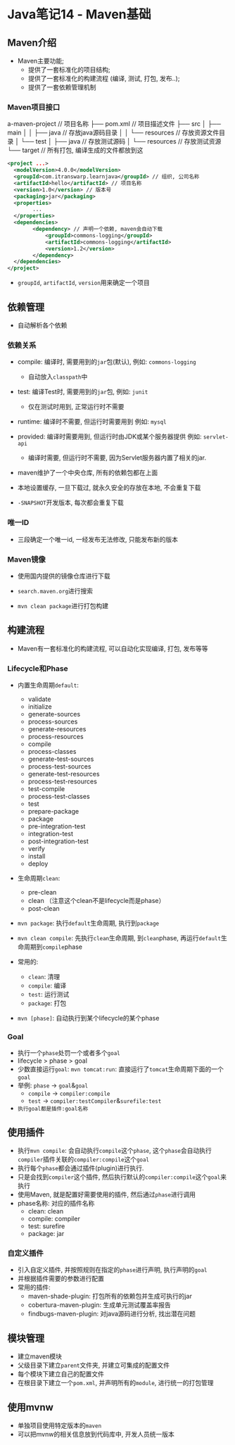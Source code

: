 # Java笔记14 - Maven基础

## Maven介绍

* Maven主要功能;
  * 提供了一套标准化的项目结构;
  * 提供了一套标准化的构建流程 (编译, 测试, 打包, 发布..);
  * 提供了一套依赖管理机制

### Maven项目接口

a-maven-project // 项目名称
├── pom.xml // 项目描述文件
├── src
│   ├── main
│   │   ├── java // 存放java源码目录
│   │   └── resources // 存放资源文件目录
│   └── test
│       ├── java // 存放测试源码
│       └── resources // 存放测试资源
└── target // 所有打包, 编译生成的文件都放到这

```xml
<project ...>
  <modelVersion>4.0.0</modelVersion>
  <groupId>com.itranswarp.learnjava</groupId> // 组织, 公司名称
  <artifactId>hello</artifactId> // 项目名称
  <version>1.0</version> // 版本号
  <packaging>jar</packaging>
  <properties>
        ...
  </properties>
  <dependencies>
        <dependency> // 声明一个依赖, maven会自动下载
            <groupId>commons-logging</groupId>
            <artifactId>commons-logging</artifactId>
            <version>1.2</version>
        </dependency>
  </dependencies>
</project>
```

* `groupId`, `artifactId`, `version`用来确定一个项目

## 依赖管理

* 自动解析各个依赖

### 依赖关系

* compile: 编译时, 需要用到的`jar`包(默认), 例如: `commons-logging`
  * 自动放入`classpath`中
* test: 编译Test时, 需要用到的`jar`包, 例如: `junit`
  * 仅在测试时用到, 正常运行时不需要
* runtime: 编译时不需要, 但运行时需要用到 例如: `mysql`
* provided: 编译时需要用到, 但运行时由JDK或某个服务器提供 例如: `servlet-api`
  * 编译时需要, 但运行时不需要, 因为Servlet服务器内置了相关的jar.

* maven维护了一个中央仓库, 所有的依赖包都在上面
* 本地设置缓存, 一旦下载过, 就永久安全的存放在本地, 不会重复下载
* `-SNAPSHOT`开发版本, 每次都会重复下载

### 唯一ID

* 三段确定一个唯一id, 一经发布无法修改, 只能发布新的版本

### Maven镜像

* 使用国内提供的镜像仓库进行下载

* `search.maven.org`进行搜索

* `mvn clean package`进行打包构建

## 构建流程

* Maven有一套标准化的构建流程, 可以自动化实现编译, 打包, 发布等等

### Lifecycle和Phase

* 内置生命周期`default`:
  * validate
  * initialize
  * generate-sources
  * process-sources
  * generate-resources
  * process-resources
  * compile
  * process-classes
  * generate-test-sources
  * process-test-sources
  * generate-test-resources
  * process-test-resources
  * test-compile
  * process-test-classes
  * test
  * prepare-package
  * package
  * pre-integration-test
  * integration-test
  * post-integration-test
  * verify
  * install
  * deploy
* 生命周期`clean`:
  * pre-clean
  * clean （注意这个clean不是lifecycle而是phase）
  * post-clean
* `mvn package`: 执行`default`生命周期, 执行到`package`
* `mvn clean compile`: 先执行`clean`生命周期, 到`clean`phase, 再运行`default`生命周期到`compile`phase
* 常用的:
  * `clean`: 清理
  * `compile`: 编译
  * `test`: 运行测试
  * `package`: 打包

* `mvn [phase]`: 自动执行到某个lifecycle的某个phase

### Goal

* 执行一个`phase`处罚一个或者多个`goal`
* lifecycle > phase > goal
* 少数直接运行`goal`: `mvn tomcat:run`: 直接运行了`tomcat`生命周期下面的一个`goal`
* 举例: `phase` -> `goal`&`goal`
  * `compile` -> `compiler:compile`
  * `test` -> `compiler:testCompiler`&`surefile:test`
* `执行goal都是插件:goal名称`

## 使用插件

* 执行`mvn compile`: 会自动执行`compile`这个`phase`, 这个`phase`会自动执行`compiler`插件关联的`compiler:compile`这个`goal`
* 执行每个`phase`都会通过插件(plugin)进行执行.
* 只是会找到`compiler`这个插件, 然后执行默认的`compiler:compile`这个`goal`来执行
* 使用Maven, 就是配置好需要使用的插件, 然后通过`phase`进行调用
* phase名称: 对应的插件名称
  * clean: clean
  * compile: compiler
  * test: surefire
  * package: jar

### 自定义插件

* 引入自定义插件, 并按照规则在指定的`phase`进行声明, 执行声明的`goal`
* 并根据插件需要的参数进行配置
* 常用的插件:
  * maven-shade-plugin: 打包所有的依赖包并生成可执行的jar
  * cobertura-maven-plugin: 生成单元测试覆盖率报告
  * findbugs-maven-plugin: 对java源码进行分析, 找出潜在问题

## 模块管理

* 建立maven模块
* 父级目录下建立`parent`文件夹, 并建立可集成的配置文件
* 每个模块下建立自己的配置文件
* 在根目录下建立一个`pom.xml`, 并声明所有的`module`, 进行统一的打包管理

## 使用mvnw

* 单独项目使用特定版本的`maven`
* 可以把mvnw的相关信息放到代码库中, 开发人员统一版本
